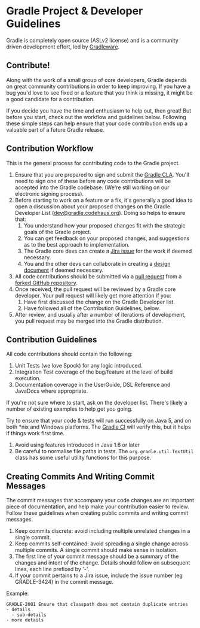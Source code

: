 # Gradle Project & Developer Guidelines

Gradle is completely open source (ASLv2 license) and is a community driven development effort, led by [Gradleware](http://gradleware.com).

## Contribute!

Along with the work of a small group of core developers, Gradle depends on great community contributions in order to keep improving.
If you have a bug you'd love to see fixed or a feature that you think is missing, it might be a good candidate for a contribution.

If you decide you have the time and enthusiasm to help out, then great! But before you start, check out the workflow and guidelines below.
Following these simple steps can help ensure that your code contribution ends up a valuable part of a future Gradle release.

## Contribution Workflow

This is the general process for contributing code to the Gradle project.

1. Ensure that you are prepared to sign and submit the [Gradle CLA](CLA.md). You'll need to sign one of these before any code contributions will be accepted into the Gradle codebase.
(We're still working on our electronic signing process).
2. Before starting to work on a feature or a fix, it's generally a good idea to open a discussion about your proposed changes on the Gradle Developer List (dev@gradle.codehaus.org). 
Doing so helps to ensure that:
    1. You understand how your proposed changes fit with the strategic goals of the Gradle project.
    2. You can get feedback on your proposed changes, and suggestions as to the best approach to implementation.
    3. The Gradle core devs can create a [Jira issue](http://issues.gradle.org) for the work if deemed necessary.
    4. You and the other devs can collaborate in creating a [design document](design-docs) if deemed necessary.
3. All code contributions should be submitted via a [pull request](https://help.github.com/articles/using-pull-requests) from a [forked GitHub repository](https://help.github.com/articles/fork-a-repo).
4. Once received, the pull request will be reviewed by a Gradle core developer. Your pull request will likely get more attention if you:
    1. Have first discussed the change on the Gradle Developer list.
    2. Have followed all of the Contribution Guidelines, below.
5. After review, and usually after a number of iterations of development, you pull request may be merged into the Gradle distribution.

## Contribution Guidelines

All code contributions should contain the following:

1. Unit Tests (we love Spock) for any logic introduced.
2. Integration Test coverage of the bug/feature at the level of build execution.
3. Documentation coverage in the UserGuide, DSL Reference and JavaDocs where appropriate.

If you're not sure where to start, ask on the developer list. There's likely a number of existing examples to help get you going.

Try to ensure that your code & tests will run successfully on Java 5, and on both *nix and Windows platforms. 
The [Gradle CI](http://builds.gradle.org/) will verify this, but it helps if things work first time.

1. Avoid using features introduced in Java 1.6 or later
2. Be careful to normalise file paths in tests. The `org.gradle.util.TextUtil` class has some useful utility functions for this purpose.

## Creating Commits And Writing Commit Messages

The commit messages that accompany your code changes are an important piece of documentation, and help make your contribution easier to review.
Follow these guidelines when creating public commits and writing commit messages.

1. Keep commits discrete: avoid including multiple unrelated changes in a single commit.
2. Keep commits self-contained: avoid spreading a single change across multiple commits. A single commit should make sense in isolation.
3. The first line of your commit message should be a summary of the changes and intent of the change. Details should follow on subsequent lines, each line prefixed by '-'.
4. If your commit pertains to a Jira issue, include the issue number (eg GRADLE-3424) in the commit message.

Example:

    GRADLE-2001 Ensure that classpath does not contain duplicate entries
    - details
      - sub-details
    - more details
